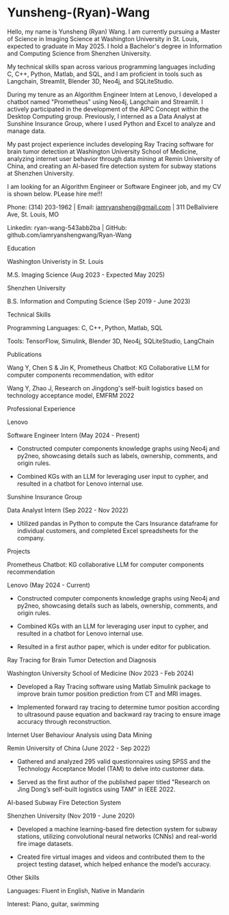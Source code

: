 # Yunsheng-(Ryan)-Wang
Hello, my name is Yunsheng (Ryan) Wang. I am currently pursuing a Master of Science in Imaging Science at Washington University in St. Louis, expected to graduate in May 2025. I hold a Bachelor's degree in Information and Computing Science from Shenzhen University.

My technical skills span across various programming languages including C, C++, Python, Matlab, and SQL, and I am proficient in tools such as Langchain, Streamlit, Blender 3D, Neo4j, and SQLiteStudio.

During my tenure as an Algorithm Engineer Intern at Lenovo, I developed a chatbot named "Prometheus" using Neo4j, Langchain and Streamlit. I actively participated in the development of the AIPC Concept within the Desktop Computing group. Previously, I interned as a Data Analyst at Sunshine Insurance Group, where I used Python and Excel to analyze and manage data.

My past project experience includes developing Ray Tracing software for brain tumor detection at Washington University School of Medicine, analyzing internet user behavior through data mining at Remin University of China, and creating an AI-based fire detection system for subway stations at Shenzhen University.

I am looking for an Algorithm Engineer or Software Engineer job, and my CV is shown below. PLease hire me!!!  

Phone: (314) 203-1962 | Email: iamryansheng@gmail.com | 311 DeBaliviere Ave, St. Louis, MO

Linkedin: ryan-wang-543abb2ba | GitHub: github.com/iamryanshengwang/Ryan-Wang  

Education     

Washington Univeristy in St. Louis                      

M.S. Imaging Science                                                                            (Aug 2023 - Expected May 2025)  

Shenzhen University  

B.S. Information and Computing Science                                                             (Sep 2019 - June 2023)  

Technical Skills 

Programming Languages: C, C++, Python, Matlab, SQL  

Tools: TensorFlow, Simulink, Blender 3D, Neo4j, SQLiteStudio, LangChain   

Publications

Wang Y, Chen S & Jin K, Prometheus Chatbot: KG Collaborative LLM for computer components recommendation, with editor

Wang Y, Zhao J, Research on Jingdong's self-built logistics based on technology acceptance model, EMFRM 2022

Professional Experience  

Lenovo  

Software Engineer Intern                                                                                       (May 2024 - Present)  

- Constructed computer components knowledge graphs using Neo4j and py2neo, showcasing details such as labels, ownership, comments, and origin rules.  

- Combined KGs with an LLM for leveraging user input to cypher, and resulted in a chatbot for Lenovo internal use.  

Sunshine Insurance Group  

Data Analyst Intern                                                                                                (Sep 2022 - Nov 2022)  

- Utilized pandas in Python to compute the Cars Insurance dataframe for individual customers, and completed Excel spreadsheets for the company.  

Projects  

Prometheus Chatbot: KG collaborative LLM for computer components recommendation

Lenovo                                                                              (May 2024 - Current)

-  Constructed computer components knowledge graphs using Neo4j and py2neo, showcasing details such as labels, ownership, comments, and origin rules.

-  Combined KGs with an LLM for leveraging user input to cypher, and resulted in a chatbot for Lenovo internal use.

-  Resulted in a first author paper, which is under editor for publication.

Ray Tracing for Brain Tumor Detection and Diagnosis 

Washington University School of Medicine                                                            (Nov 2023 - Feb 2024) 

- Developed a Ray Tracing software using Matlab Simulink package to improve brain tumor position prediction from CT and MRI images.  

- Implemented forward ray tracing to determine tumor position according to ultrasound pause equation and backward ray tracing to ensure image accuracy through reconstruction. 

Internet User Behaviour Analysis using Data Mining 

Remin University of China                                                                                     (June 2022 - Sep 2022) 

- Gathered and analyzed 295 valid questionnaires using SPSS and the Technology Acceptance Model (TAM) to delve into customer data. 

- Served as the first author of the published paper titled "Research on Jing Dong’s self-built logistics using TAM" in IEEE 2022. 

AI-based Subway Fire Detection System  

Shenzhen University                                                                                             (Nov 2019 - June 2020)   

- Developed a machine learning-based fire detection system for subway stations, utilizing convolutional neural networks (CNNs) and real-world fire image datasets. 

- Created fire virtual images and videos and contributed them to the project testing dataset, which helped enhance the model’s accuracy.  

Other Skills 

Languages: Fluent in English, Native in Mandarin 

Interest: Piano, guitar, swimming  

